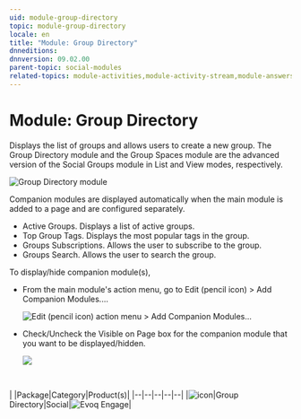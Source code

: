 ```yaml
---
uid: module-group-directory
topic: module-group-directory
locale: en
title: "Module: Group Directory"
dnneditions: 
dnnversion: 09.02.00
parent-topic: social-modules
related-topics: module-activities,module-activity-stream,module-answers,module-blogs,module-challenges,module-discussions,module-group-spaces,module-ideas,module-journal,module-latest-challenges,module-leaderboard,module-member-directory,module-message-center,module-my-status,module-profile-dashboard,module-social-groups,module-related-content,module-social-events,module-social-sharing,module-user-badges,module-wiki
---
```


# Module: Group Directory

Displays the list of groups and allows users to create a new group. The Group Directory module and the Group Spaces module are the advanced version of the Social Groups module in List and View modes, respectively.

  

![Group Directory module](/images/scr-module-GroupDirectory.png)

  

Companion modules are displayed automatically when the main module is added to a page and are configured separately.

*   Active Groups. Displays a list of active groups.
*   Top Group Tags. Displays the most popular tags in the group.
*   Groups Subscriptions. Allows the user to subscribe to the group.
*   Groups Search. Allows the user to search the group.

To display/hide companion module(s),

*   From the main module's action menu, go to Edit (pencil icon) \> Add Companion Modules....  
    
    ![Edit (pencil icon) action menu > Add Companion Modules...](/images/scr-actionmenu-edit-addcompanionmodules.png)
    
      
    
*   Check/Uncheck the Visible on Page box for the companion module that you want to be displayed/hidden.  
    
    ![](/images/scr-companions-VisibleOnPage.png)
    
      
    

 

|  |Package|Category|Product(s)|
|--|--|--|--|--|
|![icon](/images/ico-module-groupdirectory.png)|Group Directory|Social|![Evoq Engage](/images/ico-evoq-engage.png)|
